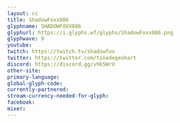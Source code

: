 ```yaml
---
layout: cc
title: ShadowFoxx086
glyphname: SHADOWFOXX086
glyphurl: https://i.glyphs.wf/glyphs/ShadowFoxx086.png
glyphwave: 9
youtube: 
twitch: https://twitch.tv/shadowfox
twitter: https://twitter.com/tinadegenhart
discord: https://discord.gg/vhkSWrU
other-site: 
primary-language: 
global-glyph-code: 
currently-partnered: 
stream-currency-needed-for-glyph: 
facebook: 
mixer: 
---
```


